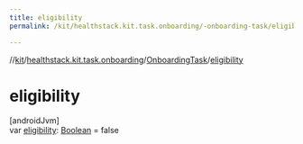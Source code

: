 ```yaml
---
title: eligibility
permalink: /kit/healthstack.kit.task.onboarding/-onboarding-task/eligibility.html

---
```

//[kit](../../../index.html)/[healthstack.kit.task.onboarding](../index.html)/[OnboardingTask](index.html)/[eligibility](eligibility.html)



# eligibility



[androidJvm]\
var [eligibility](eligibility.html): [Boolean](https://kotlinlang.org/api/latest/jvm/stdlib/kotlin/-boolean/index.html) = false




